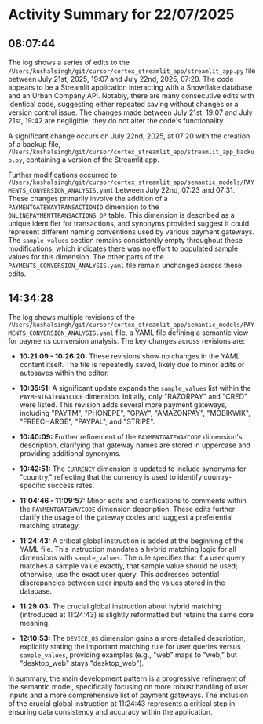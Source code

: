 # Activity Summary for 22/07/2025

## 08:07:44
The log shows a series of edits to the `/Users/kushalsingh/git/cursor/cortex_streamlit_app/streamlit_app.py` file between July 21st, 2025, 19:07 and July 22nd, 2025, 07:20.  The code appears to be a Streamlit application interacting with a Snowflake database and an Urban Company API.  Notably, there are many consecutive edits with identical code, suggesting either repeated saving without changes or a version control issue.  The changes made between July 21st, 19:07 and July 21st, 19:42 are negligible; they do not alter the code's functionality.

A significant change occurs on July 22nd, 2025, at 07:20 with the creation of a backup file, `/Users/kushalsingh/git/cursor/cortex_streamlit_app/streamlit_app_backup.py`, containing a version of the Streamlit app.

Further modifications occurred to `/Users/kushalsingh/git/cursor/cortex_streamlit_app/semantic_models/PAYMENTS_CONVERSION_ANALYSIS.yaml` between July 22nd, 07:23 and 07:31. These changes primarily involve the addition of a `PAYMENTGATEWAYTRANSACTIONID` dimension to the `ONLINEPAYMENTTRANSACTIONS_DP` table. This dimension is described as a unique identifier for transactions, and  synonyms provided suggest it could represent different naming conventions used by various payment gateways. The `sample_values` section remains consistently empty throughout these modifications, which indicates there was no effort to populated sample values for this dimension.  The other parts of the `PAYMENTS_CONVERSION_ANALYSIS.yaml` file remain unchanged across these edits.


## 14:34:28
The log shows multiple revisions of the `/Users/kushalsingh/git/cursor/cortex_streamlit_app/semantic_models/PAYMENTS_CONVERSION_ANALYSIS.yaml` file,  a YAML file defining a semantic view for payments conversion analysis.  The key changes across revisions are:


* **10:21:09 - 10:26:20:**  These revisions show no changes in the YAML content itself.  The file is repeatedly saved, likely due to minor edits or autosaves within the editor.

* **10:35:51:** A significant update expands the `sample_values` list within the `PAYMENTGATEWAYCODE` dimension.  Initially, only "RAZORPAY" and "CRED" were listed. This revision adds several more payment gateways, including "PAYTM", "PHONEPE", "GPAY", "AMAZONPAY", "MOBIKWIK", "FREECHARGE", "PAYPAL", and "STRIPE".


* **10:40:09:** Further refinement of the `PAYMENTGATEWAYCODE` dimension's description, clarifying that gateway names are stored in uppercase and providing additional synonyms.

* **10:42:51:** The `CURRENCY` dimension is updated to include synonyms for "country," reflecting that the currency is used to identify country-specific success rates.


* **11:04:46 - 11:09:57:**  Minor edits and clarifications to comments within the `PAYMENTGATEWAYCODE` dimension description. These edits further clarify the usage of the gateway codes and suggest a preferential matching strategy.


* **11:24:43:** A critical global instruction is added at the beginning of the YAML file. This instruction mandates a hybrid matching logic for all dimensions with `sample_values`.  The rule specifies that if a user query matches a sample value exactly, that sample value should be used; otherwise, use the exact user query. This addresses potential discrepancies between user inputs and the values stored in the database.

* **11:29:03:** The crucial global instruction about hybrid matching (introduced at 11:24:43) is slightly reformatted but retains the same core meaning.


* **12:10:53:**  The `DEVICE_OS` dimension gains a more detailed description, explicitly stating the important matching rule for user queries versus `sample_values`, providing examples (e.g., "web" maps to "web," but "desktop_web" stays "desktop_web").


In summary, the main development pattern is a progressive refinement of the semantic model, specifically focusing on more robust handling of user inputs and a more comprehensive list of payment gateways. The inclusion of the crucial global instruction at 11:24:43 represents a critical step in ensuring data consistency and accuracy within the application.
